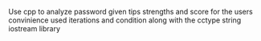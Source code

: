 Use cpp to analyze password
given tips
strengths and score for the users convinience 
used iterations and condition along with the cctype string iostream library
